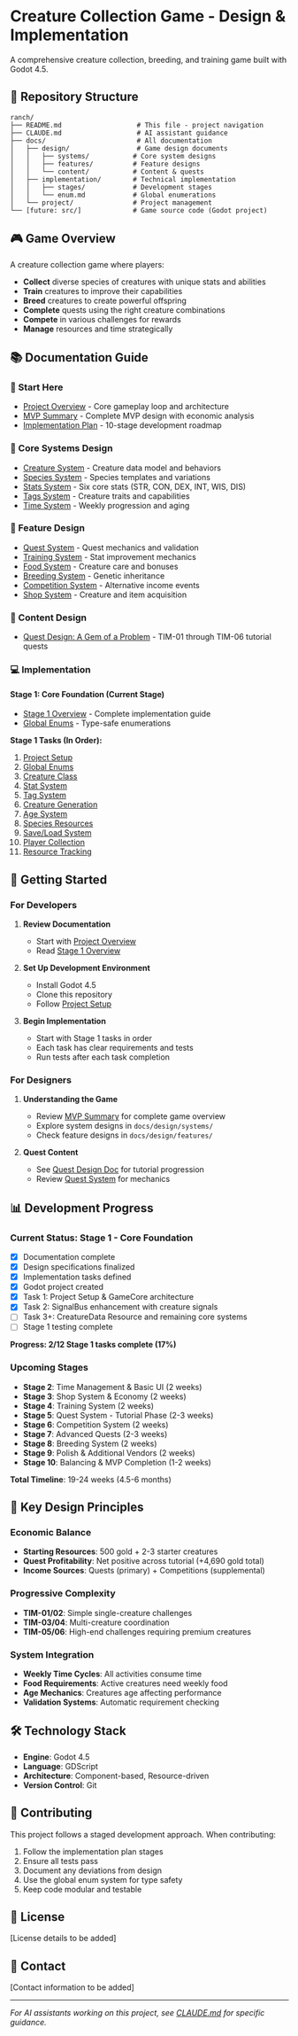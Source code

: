 # Creature Collection Game - Design & Implementation

A comprehensive creature collection, breeding, and training game built with Godot 4.5.

## 📁 Repository Structure

```
ranch/
├── README.md                   # This file - project navigation
├── CLAUDE.md                   # AI assistant guidance
├── docs/                       # All documentation
│   ├── design/                 # Game design documents
│   │   ├── systems/           # Core system designs
│   │   ├── features/          # Feature designs
│   │   └── content/           # Content & quests
│   ├── implementation/        # Technical implementation
│   │   ├── stages/            # Development stages
│   │   └── enum.md            # Global enumerations
│   └── project/               # Project management
└── [future: src/]             # Game source code (Godot project)
```

## 🎮 Game Overview

A creature collection game where players:
- **Collect** diverse species of creatures with unique stats and abilities
- **Train** creatures to improve their capabilities
- **Breed** creatures to create powerful offspring
- **Complete** quests using the right creature combinations
- **Compete** in various challenges for rewards
- **Manage** resources and time strategically

## 📚 Documentation Guide

### 🎯 Start Here
- [Project Overview](docs/project/game.md) - Core gameplay loop and architecture
- [MVP Summary](docs/project/mvp_summary.md) - Complete MVP design with economic analysis
- [Implementation Plan](docs/implementation/implementation_plan.md) - 10-stage development roadmap

### 🔧 Core Systems Design
- [Creature System](docs/design/systems/creature.md) - Creature data model and behaviors
- [Species System](docs/design/systems/species.md) - Species templates and variations
- [Stats System](docs/design/systems/stats.md) - Six core stats (STR, CON, DEX, INT, WIS, DIS)
- [Tags System](docs/design/systems/tags.md) - Creature traits and capabilities
- [Time System](docs/design/systems/time.md) - Weekly progression and aging

### 🎪 Feature Design
- [Quest System](docs/design/features/quest.md) - Quest mechanics and validation
- [Training System](docs/design/features/training.md) - Stat improvement mechanics
- [Food System](docs/design/features/food.md) - Creature care and bonuses
- [Breeding System](docs/design/features/breeding.md) - Genetic inheritance
- [Competition System](docs/design/features/competitions.md) - Alternative income events
- [Shop System](docs/design/features/shop.md) - Creature and item acquisition

### 📖 Content Design
- [Quest Design: A Gem of a Problem](docs/design/content/quest_design_doc.md) - TIM-01 through TIM-06 tutorial quests

### 💻 Implementation

#### Stage 1: Core Foundation (Current Stage)
- [Stage 1 Overview](docs/implementation/stages/stage_1/00_stage_1_overview.md) - Complete implementation guide
- [Global Enums](docs/implementation/enum.md) - Type-safe enumerations

**Stage 1 Tasks (In Order):**
1. [Project Setup](docs/implementation/stages/stage_1/01_project_setup.md)
2. [Global Enums](docs/implementation/stages/stage_1/11_global_enums.md)
3. [Creature Class](docs/implementation/stages/stage_1/02_creature_class.md)
4. [Stat System](docs/implementation/stages/stage_1/03_stat_system.md)
5. [Tag System](docs/implementation/stages/stage_1/04_tag_system.md)
6. [Creature Generation](docs/implementation/stages/stage_1/05_creature_generation.md)
7. [Age System](docs/implementation/stages/stage_1/06_age_system.md)
8. [Species Resources](docs/implementation/stages/stage_1/10_species_resources.md)
9. [Save/Load System](docs/implementation/stages/stage_1/07_save_load_system.md)
10. [Player Collection](docs/implementation/stages/stage_1/08_player_collection.md)
11. [Resource Tracking](docs/implementation/stages/stage_1/09_resource_tracking.md)

## 🚀 Getting Started

### For Developers

1. **Review Documentation**
   - Start with [Project Overview](docs/project/game.md)
   - Read [Stage 1 Overview](docs/implementation/stages/stage_1/00_stage_1_overview.md)

2. **Set Up Development Environment**
   - Install Godot 4.5
   - Clone this repository
   - Follow [Project Setup](docs/implementation/stages/stage_1/01_project_setup.md)

3. **Begin Implementation**
   - Start with Stage 1 tasks in order
   - Each task has clear requirements and tests
   - Run tests after each task completion

### For Designers

1. **Understanding the Game**
   - Review [MVP Summary](docs/project/mvp_summary.md) for complete game overview
   - Explore system designs in `docs/design/systems/`
   - Check feature designs in `docs/design/features/`

2. **Quest Content**
   - See [Quest Design Doc](docs/design/content/quest_design_doc.md) for tutorial progression
   - Review [Quest System](docs/design/features/quest.md) for mechanics

## 📊 Development Progress

### Current Status: Stage 1 - Core Foundation
- [x] Documentation complete
- [x] Design specifications finalized
- [x] Implementation tasks defined
- [x] Godot project created
- [x] Task 1: Project Setup & GameCore architecture
- [x] Task 2: SignalBus enhancement with creature signals
- [ ] Task 3+: CreatureData Resource and remaining core systems
- [ ] Stage 1 testing complete

**Progress: 2/12 Stage 1 tasks complete (17%)**

### Upcoming Stages
- **Stage 2**: Time Management & Basic UI (2 weeks)
- **Stage 3**: Shop System & Economy (2 weeks)
- **Stage 4**: Training System (2 weeks)
- **Stage 5**: Quest System - Tutorial Phase (2-3 weeks)
- **Stage 6**: Competition System (2 weeks)
- **Stage 7**: Advanced Quests (2-3 weeks)
- **Stage 8**: Breeding System (2 weeks)
- **Stage 9**: Polish & Additional Vendors (2 weeks)
- **Stage 10**: Balancing & MVP Completion (1-2 weeks)

**Total Timeline**: 19-24 weeks (4.5-6 months)

## 🎯 Key Design Principles

### Economic Balance
- **Starting Resources**: 500 gold + 2-3 starter creatures
- **Quest Profitability**: Net positive across tutorial (+4,690 gold total)
- **Income Sources**: Quests (primary) + Competitions (supplemental)

### Progressive Complexity
- **TIM-01/02**: Simple single-creature challenges
- **TIM-03/04**: Multi-creature coordination
- **TIM-05/06**: High-end challenges requiring premium creatures

### System Integration
- **Weekly Time Cycles**: All activities consume time
- **Food Requirements**: Active creatures need weekly food
- **Age Mechanics**: Creatures age affecting performance
- **Validation Systems**: Automatic requirement checking

## 🛠️ Technology Stack

- **Engine**: Godot 4.5
- **Language**: GDScript
- **Architecture**: Component-based, Resource-driven
- **Version Control**: Git

## 📝 Contributing

This project follows a staged development approach. When contributing:

1. Follow the implementation plan stages
2. Ensure all tests pass
3. Document any deviations from design
4. Use the global enum system for type safety
5. Keep code modular and testable

## 📄 License

[License details to be added]

## 🤝 Contact

[Contact information to be added]

---

*For AI assistants working on this project, see [CLAUDE.md](CLAUDE.md) for specific guidance.*